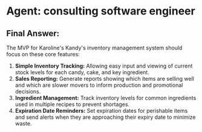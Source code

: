 # Agent: consulting software engineer
## Final Answer: 
The MVP for Karoline's Kandy's inventory management system should focus on these core features:

1. **Simple Inventory Tracking:**  Allowing easy input and viewing of current stock levels for each candy, cake, and key ingredient. 
2. **Sales Reporting:** Generate reports showing which items are selling well and which are slower movers to inform production and promotional decisions.
3. **Ingredient Management:** Track inventory levels for common ingredients used in multiple recipes to prevent shortages.
4. **Expiration Date Reminders:**  Set expiration dates for perishable items and send alerts when they are approaching their expiry date to minimize waste.